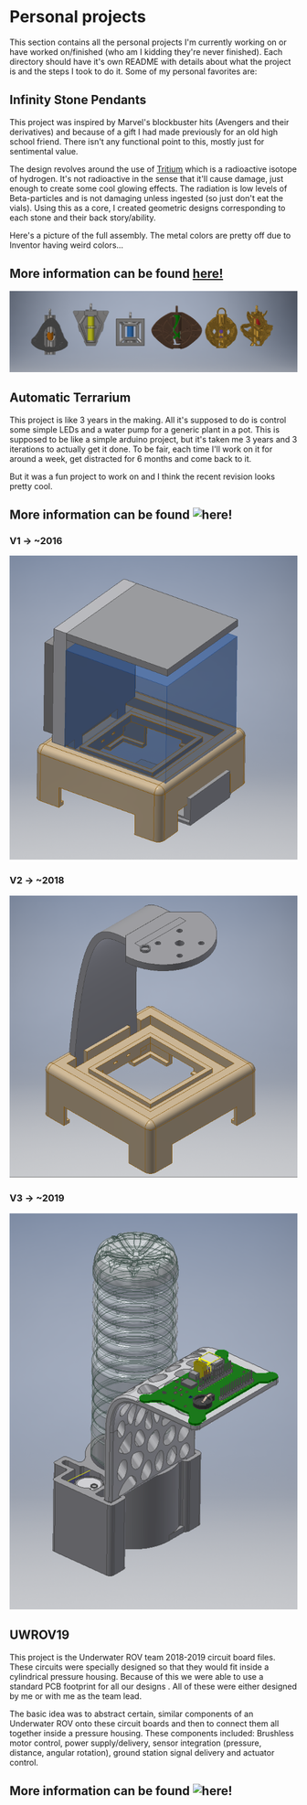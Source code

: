 #	Personal projects

This section contains all the personal projects I'm currently working on or have worked on/finished 
(who am I kidding they're never finished). Each directory should have it's own README with details about 
what the project is and the steps I took to do it. Some of my personal favorites are: 

##	Infinity Stone Pendants 
This project was inspired by Marvel's blockbuster hits (Avengers and their derivatives) and because of a 
gift I had made previously for an old high school friend. There isn't any functional point to this, mostly
just for sentimental value.

The design revolves around the use of [Tritium](https://nuclearsafety.gc.ca/eng/pdfs/Fact_Sheets/January-2013-Fact-Sheet-Tritium_e.pdf) 
which is a radioactive isotope of hydrogen. It's not radioactive in the sense that it'll cause damage, 
just enough to create some cool glowing effects. The radiation is low levels of Beta-particles and is not
damaging unless ingested (so just don't eat the vials). Using this as a core, I created geometric designs 
corresponding to each stone and their back story/ability. 

Here's a picture of the full assembly. The metal colors are pretty off due to Inventor having weird colors...

## More information can be found [here!](https://github.com/Jbruslind/PersonalProjects/tree/master/Inventor%20Projects/Infinity)

![All 6 pendants with metal coloring](https://github.com/Jbruslind/PersonalProjects/blob/master/Inventor%20Projects/Infinity/Infinity_Assembly.png)


##	Automatic Terrarium 

This project is like 3 years in the making. All it's supposed to do is control some simple LEDs and a water pump
for a generic plant in a pot. This is supposed to be like a simple arduino project, but it's taken me 3 years and
3 iterations to actually get it done. To be fair, each time I'll work on it for around a week, get distracted for 
6 months and come back to it. 


But it was a fun project to work on and I think the recent revision looks pretty cool. 

## More information can be found ![here!](https://github.com/Jbruslind/PersonalProjects/tree/master/Automated%20Terrarium)

### V1 -> ~2016

![V1](https://github.com/Jbruslind/PersonalProjects/blob/master/Automated%20Terrarium/Inventor%20Files/V1/V1_Assembly.png)

### V2 -> ~2018
![V2](https://github.com/Jbruslind/PersonalProjects/blob/master/Automated%20Terrarium/Inventor%20Files/V2/V2_Assembly.png)

### V3 -> ~2019
![V3](https://github.com/Jbruslind/PersonalProjects/blob/master/Automated%20Terrarium/Inventor%20Files/V3/V3_Assembly.png)





##	UWROV19

This project is the Underwater ROV team 2018-2019 circuit board files. These circuits were specially designed so that they would fit inside a 
cylindrical pressure housing. Because of this we were able to use a standard PCB footprint for all our designs . 
All of these were either designed by me or with me as the team lead.

The basic idea was to abstract certain, similar components of an Underwater ROV onto these circuit boards and then to connect them all together 
inside a pressure housing. These components included: Brushless motor control, power supply/delivery, sensor integration (pressure, distance, angular
rotation), ground station signal delivery and actuator control. 

## More information can be found ![here!](https://github.com/Jbruslind/PersonalProjects/tree/master/Altium_Circuitmaker%20Projects/UROV1819)